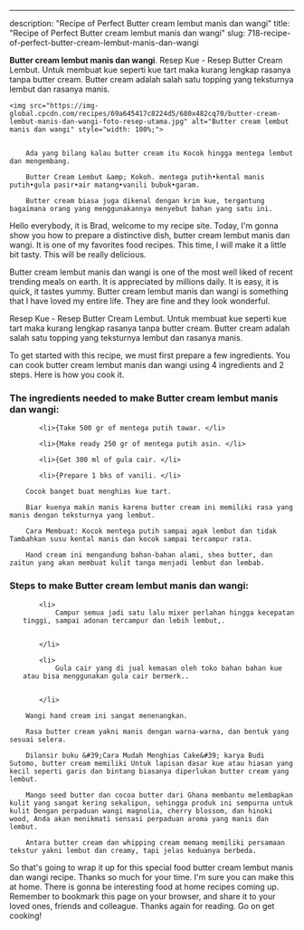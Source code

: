 ---
description: "Recipe of Perfect Butter cream lembut manis dan wangi"
title: "Recipe of Perfect Butter cream lembut manis dan wangi"
slug: 718-recipe-of-perfect-butter-cream-lembut-manis-dan-wangi

<p>
	<strong>Butter cream lembut manis dan wangi</strong>. 
	Resep Kue - Resep Butter Cream Lembut. Untuk membuat kue seperti kue tart maka kurang lengkap rasanya tanpa butter cream. Butter cream adalah salah satu topping yang teksturnya lembut dan rasanya manis.
</p>
<p>
	
	<img src="https://img-global.cpcdn.com/recipes/69a645417c8224d5/680x482cq70/butter-cream-lembut-manis-dan-wangi-foto-resep-utama.jpg" alt="Butter cream lembut manis dan wangi" style="width: 100%;">
	
	
		Ada yang bilang kalau butter cream itu Kocok hingga mentega lembut dan mengembang.
	
		Butter Cream Lembut &amp; Kokoh. mentega putih•kental manis putih•gula pasir•air matang•vanili bubuk•garam.
	
		Butter cream biasa juga dikenal dengan krim kue, tergantung bagaimana orang yang menggunakannya menyebut bahan yang satu ini.
	
</p>
<p>
	Hello everybody, it is Brad, welcome to my recipe site. Today, I'm gonna show you how to prepare a distinctive dish, butter cream lembut manis dan wangi. It is one of my favorites food recipes. This time, I will make it a little bit tasty. This will be really delicious.
</p>
	
<p>
	Butter cream lembut manis dan wangi is one of the most well liked of recent trending meals on earth. It is appreciated by millions daily. It is easy, it is quick, it tastes yummy. Butter cream lembut manis dan wangi is something that I have loved my entire life. They are fine and they look wonderful.
</p>
<p>
	Resep Kue - Resep Butter Cream Lembut. Untuk membuat kue seperti kue tart maka kurang lengkap rasanya tanpa butter cream. Butter cream adalah salah satu topping yang teksturnya lembut dan rasanya manis.
</p>

<p>
To get started with this recipe, we must first prepare a few ingredients. You can cook butter cream lembut manis dan wangi using 4 ingredients and 2 steps. Here is how you cook it.
</p>

<h3>The ingredients needed to make Butter cream lembut manis dan wangi:</h3>

<ol>
	
		<li>{Take 500 gr of mentega putih tawar. </li>
	
		<li>{Make ready 250 gr of mentega putih asin. </li>
	
		<li>{Get 300 ml of gula cair. </li>
	
		<li>{Prepare 1 bks of vanili. </li>
	
</ol>
<p>
	
		Cocok banget buat menghias kue tart.
	
		Biar kuenya makin manis karena butter cream ini memiliki rasa yang manis dengan teksturnya yang lembut.
	
		Cara Membuat: Kocok mentega putih sampai agak lembut dan tidak Tambahkan susu kental manis dan kocok sampai tercampur rata.
	
		Hand cream ini mengandung bahan-bahan alami, shea butter, dan zaitun yang akan membuat kulit tanga menjadi lembut dan lembab.
	
</p>

<h3>Steps to make Butter cream lembut manis dan wangi:</h3>

<ol>
	
		<li>
			Campur semua jadi satu lalu mixer perlahan hingga kecepatan tinggi, sampai adonan tercampur dan lebih lembut,.
			
			
		</li>
	
		<li>
			Gula cair yang di jual kemasan oleh toko bahan bahan kue atau bisa menggunakan gula cair bermerk..
			
			
		</li>
	
</ol>

<p>
	
		Wangi hand cream ini sangat menenangkan.
	
		Rasa butter cream yakni manis dengan warna-warna, dan bentuk yang sesuai selera.
	
		Dilansir buku &#39;Cara Mudah Menghias Cake&#39; karya Budi Sutomo, butter cream memiliki Untuk lapisan dasar kue atau hiasan yang kecil seperti garis dan bintang biasanya diperlukan butter cream yang lembut.
	
		Mango seed butter dan cocoa butter dari Ghana membantu melembapkan kulit yang sangat kering sekalipun, sehingga produk ini sempurna untuk kulit Dengan perpaduan wangi magnolia, cherry blossom, dan hinoki wood, Anda akan menikmati sensasi perpaduan aroma yang manis dan lembut.
	
		Antara butter cream dan whipping cream memang memiliki persamaan tekstur yakni lembut dan creamy, tapi jelas keduanya berbeda.
	
</p>

<p>
	So that's going to wrap it up for this special food butter cream lembut manis dan wangi recipe. Thanks so much for your time. I'm sure you can make this at home. There is gonna be interesting food at home recipes coming up. Remember to bookmark this page on your browser, and share it to your loved ones, friends and colleague. Thanks again for reading. Go on get cooking!
</p>

